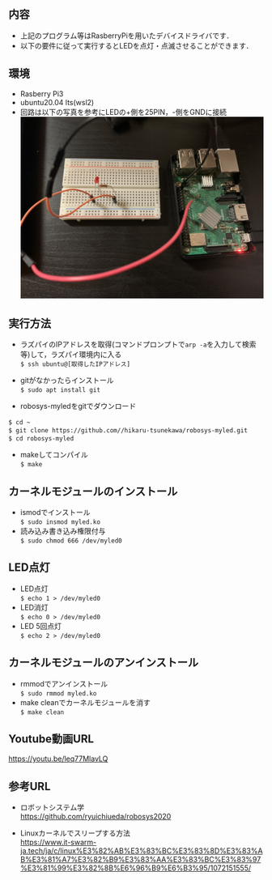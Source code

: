 ## 内容
* 上記のプログラム等はRasberryPiを用いたデバイスドライバです．
* 以下の要件に従って実行するとLEDを点灯・点滅させることができます．

## 環境
* Rasberry Pi3 
* ubuntu20.04 lts(wsl2)  
* 回路は以下の写真を参考にLEDの+側を25PIN，-側をGNDに接続  
![サンプル回路](rasberrypi_demo.jpg "raspi")

## 実行方法

* ラズパイのIPアドレスを取得(コマンドプロンプトで`arp -a`を入力して検索等)して，ラズパイ環境内に入る  
`$ ssh ubuntu@[取得したIPアドレス] ` 

* gitがなかったらインストール  
`$ sudo apt install git`  

* robosys-myledをgitでダウンロード  
```
$ cd ~
$ git clone https://github.com//hikaru-tsunekawa/robosys-myled.git
$ cd robosys-myled
```

* makeしてコンパイル  
`$ make`

## カーネルモジュールのインストール  
* ismodでインストール  
`$ sudo insmod myled.ko`  
* 読み込み書き込み権限付与  
`$ sudo chmod 666 /dev/myled0`

## LED点灯

* LED点灯  
`$ echo 1 > /dev/myled0`
* LED消灯  
`$ echo 0 > /dev/myled0`
* LED 5回点灯  
`$ echo 2 > /dev/myled0`

## カーネルモジュールのアンインストール
* rmmodでアンインストール  
`$ sudo rmmod myled.ko`  
* make cleanでカーネルモジュールを消す  
`$ make clean`

## Youtube動画URL
https://youtu.be/leq77MlavLQ

## 参考URL

* ロボットシステム学  
https://github.com/ryuichiueda/robosys2020

* Linuxカーネルでスリープする方法  
https://www.it-swarm-ja.tech/ja/c/linux%E3%82%AB%E3%83%BC%E3%83%8D%E3%83%AB%E3%81%A7%E3%82%B9%E3%83%AA%E3%83%BC%E3%83%97%E3%81%99%E3%82%8B%E6%96%B9%E6%B3%95/1072151555/


